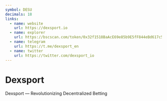 ```yaml
---
symbol: DESU
decimals: 18
links:
  - name: website
    url: https://dexsport.io
  - name: explorer
    url: https://bscscan.com/token/0x32f1518BaAcE69e85b9E5fF844eBd617c52573ac
  - name: telegram
    url: https://t.me/dexsport_en
  - name: twitter
    url: https://twitter.com/dexsport_io
---
```


# Dexsport

Dexsport — Revolutionizing Decentralized Betting
